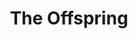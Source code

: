 ---
title: "The Offspring"
summary: "American punk rock band from Garden Grove, California, formed in 1984. Originally called Manic Subsidal, they began performing in 1984, composed of Bryan Holland , Greg Kriesel and James Frederick Lilja . Changed their name to The Offspring in 1986. Bryan \"Dexter\" Holland : Vocals, guitar Kevin \"Noodles\" Wasserman : Guitar, vocals Todd Morse: Bass Pete Parada : Drums Gregory \"Greg K\" Kriesel : Bass, vocals James Lilja: Drums Ron Welty : Drums, vocals Adam \"Atom\" Willard: Drums"
image: "the-offspring.jpg"
---